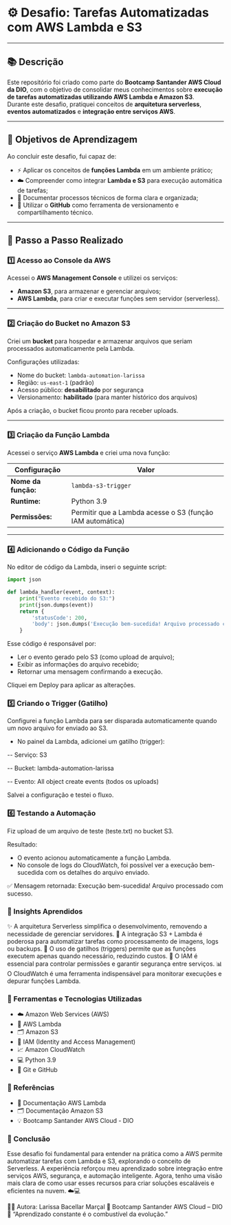 # ⚙️ **Desafio: Tarefas Automatizadas com AWS Lambda e S3**

---

## 📚 **Descrição**

Este repositório foi criado como parte do **Bootcamp Santander AWS Cloud da DIO**, com o objetivo de consolidar meus conhecimentos sobre **execução de tarefas automatizadas utilizando AWS Lambda e Amazon S3**.  
Durante este desafio, pratiquei conceitos de **arquitetura serverless**, **eventos automatizados** e **integração entre serviços AWS**.

---

## 🎯 **Objetivos de Aprendizagem**

Ao concluir este desafio, fui capaz de:

- ⚡ Aplicar os conceitos de **funções Lambda** em um ambiente prático;  
- ☁️ Compreender como integrar **Lambda e S3** para execução automática de tarefas;  
- 🧾 Documentar processos técnicos de forma clara e organizada;  
- 🧠 Utilizar o **GitHub** como ferramenta de versionamento e compartilhamento técnico.  

---

## 🧩 **Passo a Passo Realizado**

### **1️⃣ Acesso ao Console da AWS**
Acessei o **AWS Management Console** e utilizei os serviços:
- **Amazon S3**, para armazenar e gerenciar arquivos;
- **AWS Lambda**, para criar e executar funções sem servidor (serverless).

---

### **2️⃣ Criação do Bucket no Amazon S3**
Criei um **bucket** para hospedar e armazenar arquivos que seriam processados automaticamente pela Lambda.

Configurações utilizadas:
- Nome do bucket: `lambda-automation-larissa`
- Região: `us-east-1` (padrão)
- Acesso público: **desabilitado** por segurança
- Versionamento: **habilitado** (para manter histórico dos arquivos)

Após a criação, o bucket ficou pronto para receber uploads.

---

### **3️⃣ Criação da Função Lambda**
Acessei o serviço **AWS Lambda** e criei uma nova função:

| Configuração | Valor |
|--------------|--------|
| **Nome da função:** | `lambda-s3-trigger` |
| **Runtime:** | Python 3.9 |
| **Permissões:** | Permitir que a Lambda acesse o S3 (função IAM automática) |

---

### **4️⃣ Adicionando o Código da Função**

No editor de código da Lambda, inseri o seguinte script:

```python
import json

def lambda_handler(event, context):
    print("Evento recebido do S3:")
    print(json.dumps(event))
    return {
        'statusCode': 200,
        'body': json.dumps('Execução bem-sucedida! Arquivo processado com sucesso.')
    }
```

Esse código é responsável por:

- Ler o evento gerado pelo S3 (como upload de arquivo);
- Exibir as informações do arquivo recebido;
- Retornar uma mensagem confirmando a execução.

Cliquei em Deploy para aplicar as alterações.


### 5️⃣ Criando o Trigger (Gatilho)

Configurei a função Lambda para ser disparada automaticamente quando um novo arquivo for enviado ao S3.

- No painel da Lambda, adicionei um gatilho (trigger):

-- Serviço: S3

-- Bucket: lambda-automation-larissa

-- Evento: All object create events (todos os uploads)

Salvei a configuração e testei o fluxo.


### 6️⃣ Testando a Automação

Fiz upload de um arquivo de teste (teste.txt) no bucket S3.

Resultado:

- O evento acionou automaticamente a função Lambda.
- No console de logs do CloudWatch, foi possível ver a execução bem-sucedida com os detalhes do arquivo enviado.

✅ Mensagem retornada:
Execução bem-sucedida! Arquivo processado com sucesso.


### 💭 Insights Aprendidos

✨ A arquitetura Serverless simplifica o desenvolvimento, removendo a necessidade de gerenciar servidores.
🔁 A integração S3 + Lambda é poderosa para automatizar tarefas como processamento de imagens, logs ou backups.
🧩 O uso de gatilhos (triggers) permite que as funções executem apenas quando necessário, reduzindo custos.
🔐 O IAM é essencial para controlar permissões e garantir segurança entre serviços.
📊 O CloudWatch é uma ferramenta indispensável para monitorar execuções e depurar funções Lambda.

### 🧰 Ferramentas e Tecnologias Utilizadas

- ☁️ Amazon Web Services (AWS)
- 🧠 AWS Lambda
- 🗂️ Amazon S3
- 🔐 IAM (Identity and Access Management)
- 📈 Amazon CloudWatch
- 💻 Python 3.9
- 🧾 Git e GitHub


### 🔗 Referências

- 📘 Documentação AWS Lambda
- 🗂️ Documentação Amazon S3
- 💡 Bootcamp Santander AWS Cloud - DIO

### 🏁 Conclusão

Esse desafio foi fundamental para entender na prática como a AWS permite automatizar tarefas com Lambda e S3, explorando o conceito de Serverless.
A experiência reforçou meu aprendizado sobre integração entre serviços AWS, segurança, e automação inteligente.
Agora, tenho uma visão mais clara de como usar esses recursos para criar soluções escaláveis e eficientes na nuvem. ☁️💻

👩‍💻 Autora: Larissa Bacellar Marçal
📅 Bootcamp Santander AWS Cloud – DIO
🚀 “Aprendizado constante é o combustível da evolução.”
